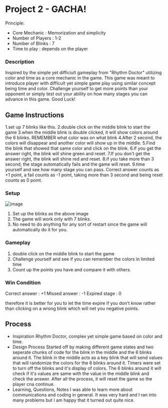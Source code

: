 # Project 2 - GACHA!

Principle: 
- Core Mechanic : Memorization and simplicity
- Number of Players : 1-2
- Number of Blinks : 7
- Time to play : depends on the player

### Description
Inspired by the simple yet difficiult gameplay from "Rhythm Doctor" utilizing color and time as a core mechanic in the game. This game was meant to introduce player with 
difficult yet simple game play using similar concept being time and color. Challenge yourself to get more points than your opponent or simply test out your ability on how many stages you can advance in this game. Good Luck!
## Game Instructions


1.set up 7 blinks like this.
2.double click on the middle blink to start the game
3.when the middle blink is double clicked, it will show colors around the 6 blinks. REMEMBER what color was on what blink
4.After 2 second, the colors will disappear and another color will show up in the middle.
5.Find the blink that showed that same color and click on the blink.
6.If you get the answer right, the blink will shine green and reset.
7.If you don't get the answer right, the blink will shine red and reset.
8.if you take more than 3 second, the stage automatically fails and the game will reset.
9.time yourself and see how many stage you can pass. Correct answer counts as +1 point, a fail counts as -1 point, taking more than 3 second and being reset counts as 0 point.
### Setup
![image](https://user-images.githubusercontent.com/79310685/114896561-6b029800-9e4b-11eb-8953-1ec34c45b4d6.png)

1. Set up the blinks as the above image
2. The game will work only with 7 blinks.
3. No need to do anything for any sort of restart since the game will automatically do it for you.

### Gameplay
1. double click on the middle blink to start the game
2. Challenge yourself and see if you can remember the colors in limited time
3. Count up the points you have and compare it with others.

### Win Condition
Correct answer : +1
Missed answer : -1
Expired stage : 0 

therefore it is better for you to let the time expire if you don't know rather than clicking on a wrong blink which will net you negative points.

## Process
- Inspiration
Rhythm Doctor, complex yet simple game based on color and time.
- Design Process
Started off by making different game states and two seperate chunks of code for the blink in the middle and the 6 blinks around it. The blink in the middle acts 
as a key blink that will send values that will randomize the colors for the 6 blinks around it. Timers were set to turn off the blinks and it's display of colors.
The 6 blinks around it will check if it's values are same with the value in the middle blink and check the answer. After all the process, it will reset the game so the player cna continue.
- Learning, Questions, Notes
I was able to learn more about communications and coding in general. It was very hard and I ran into many problems but I am happy that it turned out quite nice.
